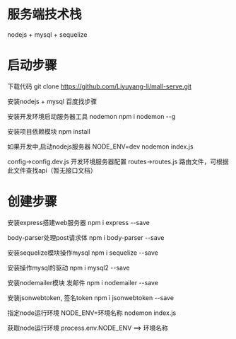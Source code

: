 # 服务端技术栈
  nodejs + mysql + sequelize

# 启动步骤
  下载代码
  git clone https://github.com/Liyuyang-li/mall-serve.git

  安装nodejs + mysql
  百度找步骤

  安装开发环境启动服务器工具 nodemon 
  npm i nodemon --g

  安装项目依赖模块
  npm install

  如果开发中,启动nodejs服务器
  NODE_ENV=dev nodemon index.js

  config->config.dev.js 开发环境服务器配置
  routes->routes.js 路由文件，可根据此文件查找api（暂无接口文档）

# 创建步骤
  安装express搭建web服务器
  npm i express --save

  body-parser处理post请求体
  npm i body-parser --save

  安装sequelize模块操作mysql
  npm i sequelize --save

  安装操作mysql的驱动
  npm i mysql2 --save

  安装nodemailer模块 发邮件
  npm i nodemailer --save

  安装jsonwebtoken, 签名token
  npm i jsonwebtoken --save

  指定node运行环境
  NODE_ENV=环境名称 nodemon index.js

  获取node运行环境
  process.env.NODE_ENV ==> 环境名称


